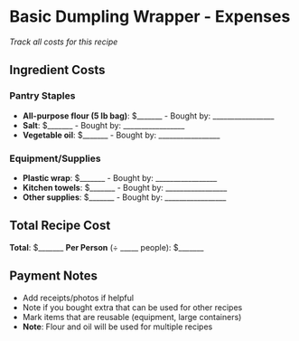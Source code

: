 # Basic Dumpling Wrapper - Expenses

*Track all costs for this recipe*

## Ingredient Costs

### Pantry Staples
- **All-purpose flour (5 lb bag)**: $_______ - Bought by: _________________
- **Salt**: $_______ - Bought by: _________________
- **Vegetable oil**: $_______ - Bought by: _________________

### Equipment/Supplies
- **Plastic wrap**: $_______ - Bought by: _________________
- **Kitchen towels**: $_______ - Bought by: _________________
- **Other supplies**: $_______ - Bought by: _________________

## Total Recipe Cost
**Total**: $_______ 
**Per Person** (÷ _____ people): $_______

## Payment Notes
- Add receipts/photos if helpful
- Note if you bought extra that can be used for other recipes
- Mark items that are reusable (equipment, large containers)
- **Note**: Flour and oil will be used for multiple recipes
